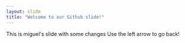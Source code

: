 ```yaml
---
layout: slide
title: "Welcome to our Github slide!"
---
```

This is miguel's slide with some changes
Use the left arrow to go back!
